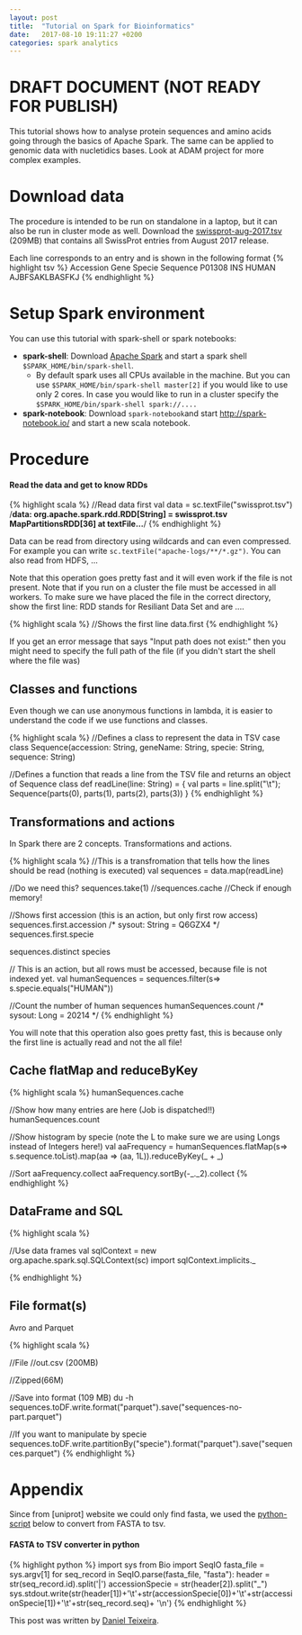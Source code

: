 ```yaml
---
layout: post
title:  "Tutorial on Spark for Bioinformatics"
date:   2017-08-10 19:11:27 +0200
categories: spark analytics
---
```


# DRAFT DOCUMENT (NOT READY FOR PUBLISH)

This tutorial shows how to analyse protein sequences and amino acids going through the basics of Apache Spark. The same can be applied to genomic data with nucletidics bases.
Look at ADAM project for more complex examples.

# Download data

The procedure is intended to be run on standalone in a laptop, but it can also be run in cluster mode as well.
Download the [swissprot-aug-2017.tsv](ftp://swissprot) (209MB) that contains all SwissProt entries from August 2017 release. 

Each line corresponds to an entry and is shown in the following format
{% highlight tsv %}
Accession Gene  Specie  Sequence 
P01308  INS HUMAN AJBFSAKLBASFKJ
{% endhighlight %}

# Setup Spark environment
You can use this tutorial with spark-shell or spark notebooks:

- **spark-shell**: Download [Apache Spark](https://spark.apache.org/) and start a spark shell `$SPARK_HOME/bin/spark-shell`. 
  - By default spark uses all CPUs available in the machine. But you can use `$SPARK_HOME/bin/spark-shell master[2]` if you would like to use only 2 cores. In case you would like to run in a cluster specify the `$SPARK_HOME/bin/spark-shell spark://....`
- **spark-notebook**: Download `spark-notebook`and start http://spark-notebook.io/ and start a new scala notebook.


# Procedure 

#### Read the data and get to know RDDs

{% highlight scala %}
//Read data first
val data = sc.textFile("swissprot.tsv")
/**data: org.apache.spark.rdd.RDD[String] = swissprot.tsv MapPartitionsRDD[36] at textFile...**/
{% endhighlight %}

Data can be read from directory using wildcards and can even compressed. For example you can write `sc.textFile("apache-logs/**/*.gz")`. You can also read from HDFS, ...

Note that this operation goes pretty fast and it will even work if the file is not present. Note that if you run on a cluster the file must be accessed in all workers.
To make sure we have placed the file in the correct directory, show the first line: 
RDD stands for Resiliant Data Set and are ....

{% highlight scala %}
//Shows the first line
data.first 
{% endhighlight %}

If you get an error message that says "Input path does not exist:" then you might need to specify the full path of the file (if you didn't start the shell where the file was)

## Classes and functions

Even though we can use anonymous functions in lambda, it is easier to understand the code if we use functions and classes.

{% highlight scala %}
//Defines a class to represent the data in TSV 
case class Sequence(accession: String, geneName: String, specie: String, sequence: String)

//Defines a function that reads a line from the TSV file and returns an object of Sequence class
def readLine(line: String) = {
  val parts = line.split("\t"); 
  Sequence(parts(0), parts(1), parts(2), parts(3))
}
{% endhighlight %}

## Transformations and actions

In Spark there are 2 concepts. Transformations and actions.


{% highlight scala %}
//This is a transfromation that tells how the lines should be read (nothing is executed)
val sequences = data.map(readLine)

//Do we need this? sequences.take(1)
//sequences.cache //Check if enough memory! 

//Shows first accession (this is an action, but only first row access)
sequences.first.accession
/* sysout: String = Q6GZX4 */
sequences.first.specie

sequences.distinct species

// This is an action, but all rows must be accessed, because file is not indexed yet.
val humanSequences = sequences.filter(s=> s.specie.equals("HUMAN"))

//Count the number of human sequences
humanSequences.count
/* sysout: Long = 20214 */
{% endhighlight %}


You will note that this operation also goes pretty fast, this is because only the first line is actually read and not the all file!

## Cache flatMap and reduceByKey

{% highlight scala %}
humanSequences.cache

//Show how many entries are here (Job is dispatched!!)
humanSequences.count

//Show histogram by specie (note the L to make sure we are using Longs instead of Integers here!)
val aaFrequency = humanSequences.flatMap(s=> s.sequence.toList).map(aa => (aa, 1L)).reduceByKey(_ + _)

//Sort
aaFrequency.collect
aaFrequency.sortBy(-_._2).collect
{% endhighlight %}

## DataFrame and SQL

{% highlight scala %}

//Use data frames
val sqlContext = new org.apache.spark.sql.SQLContext(sc)
import sqlContext.implicits._

{% endhighlight %}


## File format(s)
Avro and Parquet

{% highlight scala %}

//File
//out.csv (200MB)

//Zipped(66M)

//Save into format (109 MB) du -h
sequences.toDF.write.format("parquet").save("sequences-no-part.parquet")

//If you want to manipulate by specie
sequences.toDF.write.partitionBy("specie").format("parquet").save("sequences.parquet")
{% endhighlight %}

# Appendix
[python-script]: #python-script
Since from [uniprot] website we could only find fasta, we used the  [python-script][python-script] below to convert from FASTA to tsv.

<a name="python-script"></a>
#### FASTA to TSV converter in python
{% highlight python %}
import sys
from Bio import SeqIO
fasta_file = sys.argv[1]
for seq_record in SeqIO.parse(fasta_file, "fasta"):
    header = str(seq_record.id).split('|')
    accessionSpecie = str(header[2]).split("_")
    sys.stdout.write(str(header[1])+'\t'+str(accessionSpecie[0])+'\t'+str(accessionSpecie[1])+'\t'+str(seq_record.seq)+ '\n')
{% endhighlight %}

[jekyll-docs]: https://jekyllrb.com/docs/home
[jekyll-gh]:   https://github.com/jekyll/jekyll
[jekyll-talk]: https://talk.jekyllrb.com/

This post was written by [Daniel Teixeira](http://github.com/ddtxra).

